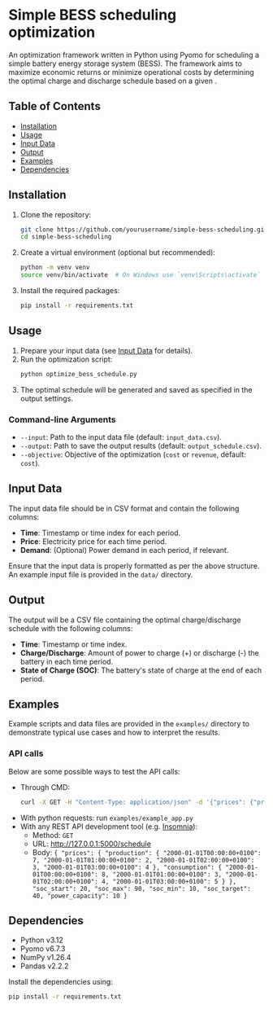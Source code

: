 # Simple BESS scheduling optimization

An optimization framework written in Python using Pyomo for scheduling a simple battery energy storage system (BESS). The framework aims to maximize economic returns or minimize operational costs by determining the optimal charge and discharge schedule based on a given .

## Table of Contents
- [Installation](#installation)
- [Usage](#usage)
- [Input Data](#input-data)
- [Output](#output)
- [Examples](#examples)
- [Dependencies](#dependencies)



## Installation

1. Clone the repository:
    ```bash
    git clone https://github.com/yourusername/simple-bess-scheduling.git
    cd simple-bess-scheduling
    ```

2. Create a virtual environment (optional but recommended):
    ```bash
    python -m venv venv
    source venv/bin/activate  # On Windows use `venv\Scripts\activate`
    ```

3. Install the required packages:
    ```bash
    pip install -r requirements.txt
    ```

## Usage

1. Prepare your input data (see [Input Data](#input-data) for details).
2. Run the optimization script:
    ```bash
    python optimize_bess_schedule.py
    ```
3. The optimal schedule will be generated and saved as specified in the output settings.

### Command-line Arguments

- `--input`: Path to the input data file (default: `input_data.csv`).
- `--output`: Path to save the output results (default: `output_schedule.csv`).
- `--objective`: Objective of the optimization (`cost` or `revenue`, default: `cost`).

## Input Data

The input data file should be in CSV format and contain the following columns:
- **Time**: Timestamp or time index for each period.
- **Price**: Electricity price for each time period.
- **Demand**: (Optional) Power demand in each period, if relevant.

Ensure that the input data is properly formatted as per the above structure. An example input file is provided in the `data/` directory.

## Output

The output will be a CSV file containing the optimal charge/discharge schedule with the following columns:
- **Time**: Timestamp or time index.
- **Charge/Discharge**: Amount of power to charge (+) or discharge (-) the battery in each time period.
- **State of Charge (SOC)**: The battery's state of charge at the end of each period.

## Examples

Example scripts and data files are provided in the `examples/` directory to demonstrate typical use cases and how to interpret the results.

### API calls

Below are some possible ways to test the API calls:

- Through CMD:
   ```bash
   curl -X GET -H "Content-Type: application/json" -d '{"prices": {"production": {"2000-01-01T00:00:00+0100": 7, "2000-01-01T01:00:00+0100": 2, "2000-01-01T02:00:00+0100": 3, "2000-01-01T03:00:00+0100": 4}, "consumption": {"2000-01-01T00:00:00+0100": 8, "2000-01-01T01:00:00+0100": 3, "2000-01-01T02:00:00+0100": 4, "2000-01-01T03:00:00+0100": 5}}, "soc_start": 20.0, "soc_max": 90.0, "soc_min": 10.0, "soc_target": 40.0, "power_capacity": 10.0}' http://127.0.0.1:5000/schedule
   ```
- With python requests: run `examples/example_app.py`
- With any REST API development tool (e.g. [Insomnia](https://insomnia.rest/)):
  - Method: `GET` 
  - URL: http://127.0.0.1:5000/schedule
  - Body: ```{
  "prices": {
    "production": {
      "2000-01-01T00:00:00+0100": 7,
      "2000-01-01T01:00:00+0100": 2,
      "2000-01-01T02:00:00+0100": 3,
      "2000-01-01T03:00:00+0100": 4
    },
    "consumption": {
      "2000-01-01T00:00:00+0100": 8,
      "2000-01-01T01:00:00+0100": 3,
      "2000-01-01T02:00:00+0100": 4,
      "2000-01-01T03:00:00+0100": 5
    }
  },
  "soc_start": 20,
  "soc_max": 90,
  "soc_min": 10,
  "soc_target": 40,
  "power_capacity": 10
}```

## Dependencies

- Python v3.12
- Pyomo v6.7.3
- NumPy v1.26.4
- Pandas v2.2.2

Install the dependencies using:
```bash
pip install -r requirements.txt